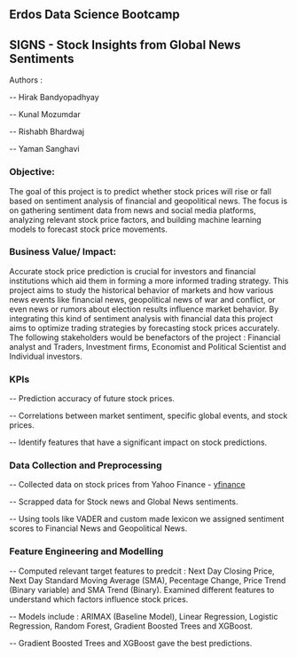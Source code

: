 ## Erdos Data Science Bootcamp  

## SIGNS - Stock Insights from Global News Sentiments

Authors : 

-- Hirak Bandyopadhyay

-- Kunal Mozumdar

-- Rishabh Bhardwaj

-- Yaman Sanghavi


### Objective:

The goal of this project is to predict whether stock prices will rise or fall based on sentiment analysis of financial and geopolitical news. The focus is on gathering sentiment data from news and social media platforms, analyzing relevant stock price factors, and building machine learning models to forecast stock price movements.

### Business Value/ Impact: 

Accurate stock price prediction is crucial for investors and financial institutions which aid them in forming a more informed trading strategy. This project aims to study the historical behavior of markets and how various news events like financial news, geopolitical news of war and conflict, or even news or rumors about election results influence market behavior. By integrating this kind of sentiment analysis with financial data this project aims to optimize trading strategies by forecasting stock prices accurately. The following stakeholders would be benefactors of the project :  Financial analyst and Traders, Investment firms, Economist and Political Scientist and Individual investors. 

### KPIs

-- Prediction accuracy of future stock prices.

-- Correlations between market sentiment, specific global events, and stock prices.

-- Identify features that have a significant impact on stock predictions. 


### Data Collection and Preprocessing

-- Collected data on stock prices from Yahoo Finance - [yfinance](https://pypi.org/project/yfinance/)

-- Scrapped data for Stock news and Global News sentiments. 

-- Using tools like VADER and custom made lexicon we assigned sentiment scores to Financial News and Geopolitical News. 

### Feature Engineering and Modelling

-- Computed relevant target features to predcit : Next Day Closing Price, Next Day Standard Moving Average (SMA), Pecentage Change, Price Trend (Binary variable) and SMA Trend (Binary). Examined different features to understand which factors influence stock prices.

-- Models include : ARIMAX (Baseline Model), Linear Regression, Logistic Regression, Random Forest, Gradient Boosted Trees and XGBoost. 

-- Gradient Boosted Trees and XGBoost gave the best predictions. 






